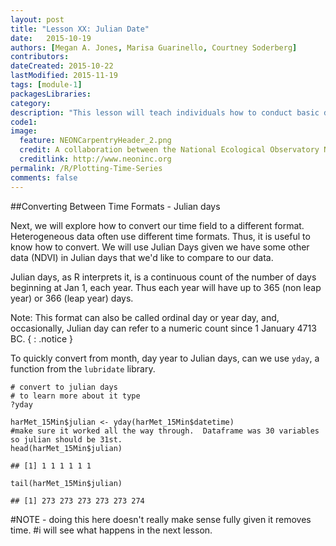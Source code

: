 ```yaml
---
layout: post
title: "Lesson XX: Julian Date"
date:   2015-10-19
authors: [Megan A. Jones, Marisa Guarinello, Courtney Soderberg]
contributors: 
dateCreated: 2015-10-22
lastModified: 2015-11-19
tags: [module-1]
packagesLibraries: 
category: 
description: "This lesson will teach individuals how to conduct basic data manipulation and create plots of time series data using ggplot2."
code1:
image:
  feature: NEONCarpentryHeader_2.png
  credit: A collaboration between the National Ecological Observatory Network (NEON) and Data Carpentry
  creditlink: http://www.neoninc.org
permalink: /R/Plotting-Time-Series
comments: false
---
```



##Converting Between Time Formats - Julian days

Next, we will explore how to convert our time field to a different format. Heterogeneous
data often use different time formats. Thus, it is useful to know how to convert.
We will use Julian Days given we have some other data (NDVI) in Julian days that 
we'd like to compare to our data.

Julian days, as R interprets it, is a continuous count of the number of days 
beginning at Jan 1, each year. Thus each year will have up to 365 (non leap year)
or 366 (leap year) days. 

Note: This format can also be called ordinal day or year day, and, occasionally,
Julian day can refer to a numeric count since 1 January 4713 BC.
{ : .notice }

To quickly convert from month, day year to Julian days, can we use `yday`, a 
function from the `lubridate` library.


    # convert to julian days
    # to learn more about it type
    ?yday
    
    harMet_15Min$julian <- yday(harMet_15Min$datetime)  
    #make sure it worked all the way through.  Dataframe was 30 variables so julian should be 31st.
    head(harMet_15Min$julian) 

    ## [1] 1 1 1 1 1 1

    tail(harMet_15Min$julian)

    ## [1] 273 273 273 273 273 274

#NOTE - doing this here doesn't really make sense fully given it removes time.
#i will see what happens in the next lesson.




